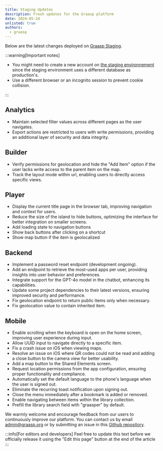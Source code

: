 ```yaml
---
title: Staging Updates
description: Fresh updates for the Graasp platform
date: 2024-05-24
unlisted: true
authors:
  - graasp
---
```


Below are the latest changes deployed on [Graasp Staging](https://builder.stage.graasp.org).

:::warning[Important notes]

- You might need to create a new account on [the staging environnement](https://auth.stage.graasp.org) since the staging environment uses a different database as production's.
- Use a different browser or an incognito session to prevent cookie collision.

:::

<!-- Everything below this will not be shown in the post overview -->
<!-- truncate -->

## Analytics

- Maintain selected filter values across different pages as the user navigates.
- Export actions are restricted to users with write permissions, providing an additional layer of security and data integrity.

## Builder

- Verify permissions for geolocation and hide the "Add Item" option if the user lacks write access to the parent item on the map.
- Track the layout mode within url, enabling users to directly access specific views.

## Player

- Display the current title page in the browser tab, improving navigation and context for users.
- Reduce the size of the island to hide buttons, optimizing the interface for better integration on smaller screens.
- Add loading state to navigation buttons
- Show back buttons after clicking on a shortcut
- Show map button if the item is geolocalized

## Backend

- Implement a password reset endpoint (development ongoing).
- Add an endpoint to retrieve the most-used apps per user, providing insights into user behavior and preferences.
- Integrate support for the GPT-4o model in the chatbot, enhancing its capabilities.
- Update some project dependencies to their latest versions, ensuring improved security and performance.
- Fix geolocation endpoint to return public items only when necessary.
- Fix geolocation value to contain inherited item.

## Mobile

- Enable scrolling when the keyboard is open on the home screen, improving user experience during input.
- Allow UUID input to navigate directly to a specific item.
- Fix a crash issue on iOS when viewing maps.
- Resolve an issue on iOS where QR codes could not be read and adding a close button to the camera view for better usability.
- Add a map button to the Shared Elements screen.
- Request location permissions from the app configuration, ensuring proper functionality and compliance.
- Automatically set the default language to the phone's language when the user is signed out.
- Eliminate the recurring toast notification upon signing out.
- Close the menu immediately after a bookmark is added or removed.
- Enable navigating between items within the library collection.
- Prefill the library search field with "graasper" by default.

<!-- Generic message -->

We warmly welcome and encourage feedback from our users to continuously improve our platform. You can contact us by email [admin@graasp.org](mailto:admin@graasp.org) or by submitting an issue in this [Github repository](https://github.com/graasp/graasp-feedback).

:::info[For editors and developers]
Feel free to update this text before we officially release it using the "Edit this page" button at the end of the article
:::
